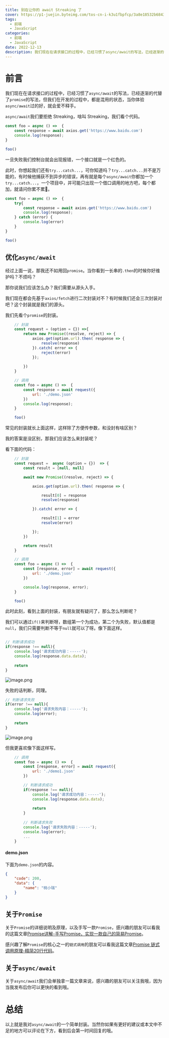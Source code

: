 ```yaml
---
title: 别在让你的 await Streaking 了
cover: https://p1-juejin.byteimg.com/tos-cn-i-k3u1fbpfcp/3a8e18532b6843e2bb10a1f1cd3d8581~tplv-k3u1fbpfcp-no-mark:480:480:0:0.awebp?
tags:
  - 前端
  - JavaScript
categories: 
  - 前端
  - JavaScript
date: 2022-12-13
description: 我们现在在请求接口的过程中，已经习惯了async/await的写法，已经逐渐的代替了promise
---
```




# 前言

我们现在在请求接口的过程中，已经习惯了`async/await`的写法，已经逐渐的代替了`promise`的写法，但我们在开发的过程中，都是混用的状态，当你体验`async/await`过的好，就会爱不释手。

`async/await`我们要拒绝 Streaking，啥叫 Streaking，我们看个代码。

```js
const foo = async () =>  {
    const response = await axios.get('https://www.baidu.com')
    console.log(response);
}

foo()

```

一旦失败我们控制台就会出现报错，一个接口就是一个红色的。

此时，你想起我们还有`try...catch...`，可你知道吗？`try...catch...`并不是万能的，有时候他捕获不到异步的错误，再有就是每个`async/await`你都加一个`try...catch...`，一个项目中，并可能只出现一个借口调用的地方吧，每个都加，就请问你累不累🥱。

```js
const foo = async () =>  {
    try{
        const response = await axios.get('https://www.baidu.com')
        console.log(response);
    } catch (error) {
        console.log(error)
    }
}

foo()

```

## 优化`async/await`

经过上面一说，那我还不如用回`promise`。当你看到一长串的`.then`的时候你好维护吗？不烦吗？

那你说我们应该怎么办？我们需要从源头入手。

我们现在都会先基于`axios/fetch`进行二次封装对不？有时候我们还会三次封装对吧？这个封装就是我们的源头。

我们先看个`promise`的封装。



```js
    // 封装
    const request = (option = {}) =>{
        return new Promise((resolve, reject) => {
            axios.get(option.url).then( response => {
                resolve(response)
            }).catch( error => {
                reject(error)
            });
        
        })
    }

    // 调用
    const foo = async () =>  {
        const response = await request({
            url: './demo.json'
        })
        console.log(response);
    }

    foo()
```

常见的封装就长上面这样，这样除了方便传参数，和没封有啥区别？

我的答案是没区别，那我们应该怎么来封装呢？

看下面的代码：

```js
    // 封装
    const request =  async (option = {})  => {
        const result = [null, null]

        await new Promise((resolve, reject) => {

            axios.get(option.url).then( response => {

                result[0] = response
                resolve(response)

            }).catch( error => {

                result[1] = error
                resolve(error)

            });
        })

        return result
    }

    // 调用
    const foo = async () =>  {
        const [response, error] = await request({
            url: './demo.json'
        })

        console.log(response, error);
    }

    foo()
```

此时此刻，看到上面的封装，有朋友就有疑问了，那么怎么判断呢？

我们可以通过`if()`来判断呀，数组第一个为成功，第二个为失败，默认值都是`null`，我们只需要判断不等于`null`就可以了呀。像下面这样。

```js

// 判断请求成功
if(response !== null){
    console.log('请求成功内容：-----');
    console.log(response.data.data);
    
    return
}

```

![image.png](https://p1-juejin.byteimg.com/tos-cn-i-k3u1fbpfcp/b57ca8366adc42c6a874351970ac25f7~tplv-k3u1fbpfcp-watermark.image?)

失败的话判断，同理。

```js
// 判断请求失败
if(error !== null){
    console.log('请求失败内容：-----');
    console.log(error);
    
    return
}
```

![image.png](https://p1-juejin.byteimg.com/tos-cn-i-k3u1fbpfcp/8efe69fb451448a9a63c645b7284a61b~tplv-k3u1fbpfcp-watermark.image?)

但我更喜欢像下面这样写。

```js
    // 调用
    const foo = async () =>  {
        const [response, error] = await request({
            url: './demo1.json'
        })

        // 判断请求成功
        if(response !== null){
            console.log('请求成功内容：-----');
            console.log(response.data.data);
            
            return
        }
        
        // 判断请求失败
        console.log('请求失败内容：-----');
        console.log(error);
        ...
    }
```

#### demo.json

下面为`demo.json`的内容。

```json
{
    "code": 200,
    "data": {
        "name": "桃小瑞"
    }
}
```

## 关于`Promise`

关于`Promise`的详细说明及原理，以及手写一款`Promise`，感兴趣的朋友可以看我的这篇文章[Promise详解-手写Promise，实现一款自己的简易Promise](https://juejin.cn/post/7169495903458295845)。

感兴趣了解`Promise`的核心之一的`链式调用`的朋友可以看我这篇文章[Promise 链式调用原理-精简20行代码](https://juejin.cn/post/7169138123182456862)。

## 关于`async/await`

关于`async/await`我们会单独拿一篇文章来说，感兴趣的朋友可以关注我哦，因为当我发布后你可以更快的看到哦。

# 总结

以上就是我对`async/await`的一个简单封装。当然你如果有更好的建议或本文中不足的地方可以评论在下方，看到后会第一时间回复的哦。